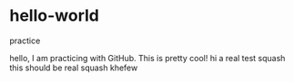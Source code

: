# hello-world
practice

hello, I am practicing with GitHub. This is pretty cool!
hi
a real test
squash
this should be real squash
khefew
